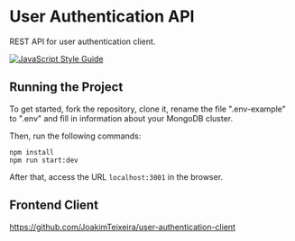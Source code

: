 # User Authentication API
REST API for user authentication client.

[![JavaScript Style Guide](https://cdn.rawgit.com/standard/standard/master/badge.svg)](https://github.com/standard/standard)

## Running the Project

To get started, fork the repository, clone it, rename the file ".env-example" to ".env" and fill in information about your MongoDB cluster.

Then, run the following commands:

    npm install
    npm run start:dev
    
After that, access the URL ```localhost:3001``` in the browser.

## Frontend Client
https://github.com/JoakimTeixeira/user-authentication-client
